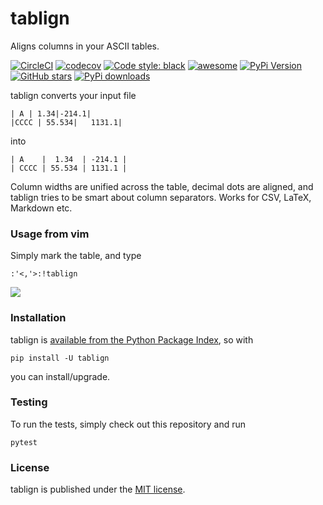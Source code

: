 # tablign

Aligns columns in your ASCII tables.

[![CircleCI](https://img.shields.io/circleci/project/github/nschloe/tablign/master.svg?style=flat-square)](https://circleci.com/gh/nschloe/tablign/tree/master)
[![codecov](https://img.shields.io/codecov/c/github/nschloe/tablign.svg?style=flat-square)](https://codecov.io/gh/nschloe/tablign)
[![Code style: black](https://img.shields.io/badge/code%20style-black-000000.svg?style=flat-square)](https://github.com/psf/black)
[![awesome](https://img.shields.io/badge/awesome-yes-brightgreen.svg?style=flat-square)](https://github.com/nschloe/tablign)
[![PyPi Version](https://img.shields.io/pypi/v/tablign.svg?style=flat-square)](https://pypi.python.org/pypi/tablign)
[![GitHub stars](https://img.shields.io/github/stars/nschloe/tablign.svg?style=flat-square&logo=github&label=Stars&logoColor=white)](https://github.com/nschloe/tablign)
[![PyPi downloads](https://img.shields.io/pypi/dm/meshio.svg?style=flat-square)](https://pypistats.org/packages/meshio)

tablign converts your input file
```
| A | 1.34|-214.1|
|CCCC | 55.534|   1131.1|
```
into
```
| A    |  1.34  | -214.1 |
| CCCC | 55.534 | 1131.1 |
```
Column widths are unified across the table, decimal dots are aligned, and
tablign tries to be smart about column separators. Works for CSV, LaTeX,
Markdown etc.

### Usage from vim

Simply mark the table, and type
```
:'<,'>:!tablign
```

![](https://nschloe.github.io/tablign/tty-capture.gif)

### Installation

tablign is [available from the Python Package Index](https://pypi.python.org/pypi/tablign/), so with
```
pip install -U tablign
```
you can install/upgrade.

### Testing

To run the tests, simply check out this repository and run
```
pytest
```

### License
tablign is published under the [MIT license](https://en.wikipedia.org/wiki/MIT_License).
